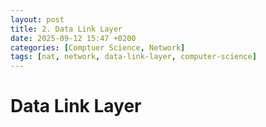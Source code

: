 ```yaml
---
layout: post
title: 2. Data Link Layer
date: 2025-09-12 15:47 +0200
categories: [Comptuer Science, Network]
tags: [nat, network, data-link-layer, computer-science]
---
```


# Data Link Layer